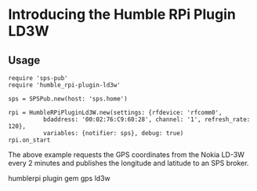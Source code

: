 # Introducing the Humble RPi Plugin LD3W


## Usage

    require 'sps-pub'
    require 'humble_rpi-plugin-ld3w'

    sps = SPSPub.new(host: 'sps.home')

    rpi = HumbleRPiPluginLd3W.new(settings: {rfdevice: 'rfcomm0', 
              bdaddress: '00:02:76:C9:60:28', channel: '1', refresh_rate: 120}, 
              variables: {notifier: sps}, debug: true)
    rpi.on_start

The above example requests the GPS coordinates from the Nokia LD-3W every 2 minutes and publishes the longitude and latitude to an SPS broker.

humblerpi plugin gem gps ld3w
